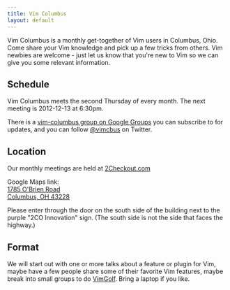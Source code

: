 ```yaml
---
title: Vim Columbus
layout: default
---
```


Vim Columbus is a monthly get-together of Vim users in Columbus, Ohio. Come
share your Vim knowledge and pick up a few tricks from others. Vim newbies
are welcome - just let us know that you're new to Vim so we can give you
some relevant information.

## Schedule

Vim Columbus meets the second Thursday of every month. The next meeting is
2012-12-13 at 6:30pm.

There is a [vim-columbus group on Google
Groups](http://groups.google.com/group/vim-columbus) you can subscribe to for
updates, and you can follow [@vimcbus](https://twitter.com/vimcbus) on
Twitter.

## Location

Our monthly meetings are held at [2Checkout.com](http://www.2checkout.com/)

Google Maps link:<br>
[1785 O'Brien Road<br>Columbus, OH 43228](http://maps.google.com/maps/ms?source=s_q&hl=en&geocode=&aq=&ie=UTF8&hq=&hnear=1785+O%27Brien+Rd,+Columbus,+Ohio+43228&t=h&msa=0&msid=210175771168447127014.0004a3f81d50a68475a1f&ll=39.988798,-83.119957&spn=0.002713,0.005681&z=18)

Please enter through the door on the south side of the building next to the
purple "2CO Innovation" sign. (The south side is not the side that faces the
highway.)

## Format

We will start out with one or more talks about a feature or plugin for Vim,
maybe have a few people share some of their favorite Vim features, maybe break
into small groups to do [VimGolf](http://vimgolf.com). Bring a laptop if you
like.
